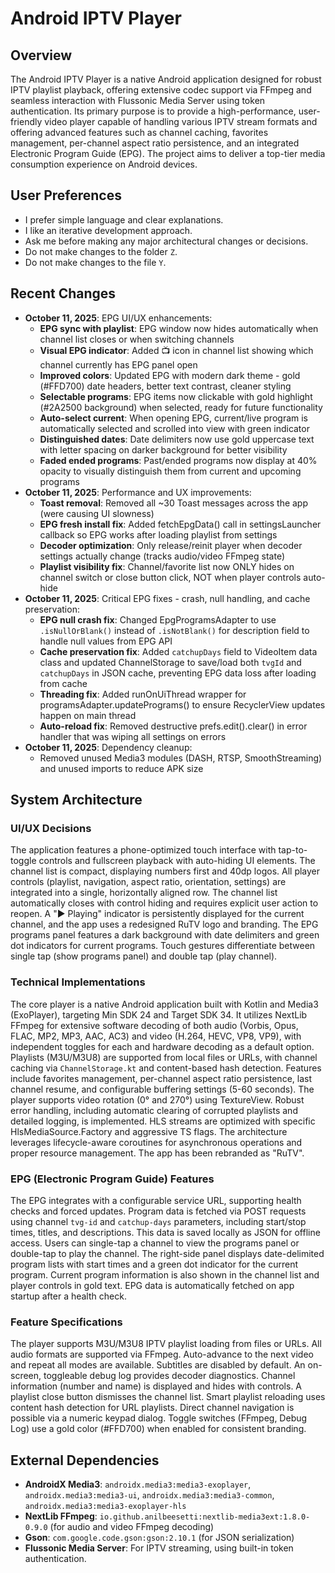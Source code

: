# Android IPTV Player

## Overview
The Android IPTV Player is a native Android application designed for robust IPTV playlist playback, offering extensive codec support via FFmpeg and seamless interaction with Flussonic Media Server using token authentication. Its primary purpose is to provide a high-performance, user-friendly video player capable of handling various IPTV stream formats and offering advanced features such as channel caching, favorites management, per-channel aspect ratio persistence, and an integrated Electronic Program Guide (EPG). The project aims to deliver a top-tier media consumption experience on Android devices.

## User Preferences
- I prefer simple language and clear explanations.
- I like an iterative development approach.
- Ask me before making any major architectural changes or decisions.
- Do not make changes to the folder `Z`.
- Do not make changes to the file `Y`.

## Recent Changes
- **October 11, 2025**: EPG UI/UX enhancements:
  - **EPG sync with playlist**: EPG window now hides automatically when channel list closes or when switching channels
  - **Visual EPG indicator**: Added 📺 icon in channel list showing which channel currently has EPG panel open
  - **Improved colors**: Updated EPG with modern dark theme - gold (#FFD700) date headers, better text contrast, cleaner styling
  - **Selectable programs**: EPG items now clickable with gold highlight (#2A2500 background) when selected, ready for future functionality
  - **Auto-select current**: When opening EPG, current/live program is automatically selected and scrolled into view with green indicator
  - **Distinguished dates**: Date delimiters now use gold uppercase text with letter spacing on darker background for better visibility
  - **Faded ended programs**: Past/ended programs now display at 40% opacity to visually distinguish them from current and upcoming programs
- **October 11, 2025**: Performance and UX improvements:
  - **Toast removal**: Removed all ~30 Toast messages across the app (were causing UI slowness)
  - **EPG fresh install fix**: Added fetchEpgData() call in settingsLauncher callback so EPG works after loading playlist from settings
  - **Decoder optimization**: Only release/reinit player when decoder settings actually change (tracks audio/video FFmpeg state)
  - **Playlist visibility fix**: Channel/favorite list now ONLY hides on channel switch or close button click, NOT when player controls auto-hide
- **October 11, 2025**: Critical EPG fixes - crash, null handling, and cache preservation:
  - **EPG null crash fix**: Changed EpgProgramsAdapter to use `.isNullOrBlank()` instead of `.isNotBlank()` for description field to handle null values from EPG API
  - **Cache preservation fix**: Added `catchupDays` field to VideoItem data class and updated ChannelStorage to save/load both `tvgId` and `catchupDays` in JSON cache, preventing EPG data loss after loading from cache
  - **Threading fix**: Added runOnUiThread wrapper for programsAdapter.updatePrograms() to ensure RecyclerView updates happen on main thread
  - **Auto-reload fix**: Removed destructive prefs.edit().clear() in error handler that was wiping all settings on errors
- **October 11, 2025**: Dependency cleanup:
  - Removed unused Media3 modules (DASH, RTSP, SmoothStreaming) and unused imports to reduce APK size

## System Architecture

### UI/UX Decisions
The application features a phone-optimized touch interface with tap-to-toggle controls and fullscreen playback with auto-hiding UI elements. The channel list is compact, displaying numbers first and 40dp logos. All player controls (playlist, navigation, aspect ratio, orientation, settings) are integrated into a single, horizontally aligned row. The channel list automatically closes with control hiding and requires explicit user action to reopen. A "▶ Playing" indicator is persistently displayed for the current channel, and the app uses a redesigned RuTV logo and branding. The EPG programs panel features a dark background with date delimiters and green dot indicators for current programs. Touch gestures differentiate between single tap (show programs panel) and double tap (play channel).

### Technical Implementations
The core player is a native Android application built with Kotlin and Media3 (ExoPlayer), targeting Min SDK 24 and Target SDK 34. It utilizes NextLib FFmpeg for extensive software decoding of both audio (Vorbis, Opus, FLAC, MP2, MP3, AAC, AC3) and video (H.264, HEVC, VP8, VP9), with independent toggles for each and hardware decoding as a default option. Playlists (M3U/M3U8) are supported from local files or URLs, with channel caching via `ChannelStorage.kt` and content-based hash detection. Features include favorites management, per-channel aspect ratio persistence, last channel resume, and configurable buffering settings (5-60 seconds). The player supports video rotation (0° and 270°) using TextureView. Robust error handling, including automatic clearing of corrupted playlists and detailed logging, is implemented. HLS streams are optimized with specific HlsMediaSource.Factory and aggressive TS flags. The architecture leverages lifecycle-aware coroutines for asynchronous operations and proper resource management. The app has been rebranded as "RuTV".

### EPG (Electronic Program Guide) Features
The EPG integrates with a configurable service URL, supporting health checks and forced updates. Program data is fetched via POST requests using channel `tvg-id` and `catchup-days` parameters, including start/stop times, titles, and descriptions. This data is saved locally as JSON for offline access. Users can single-tap a channel to view the programs panel or double-tap to play the channel. The right-side panel displays date-delimited program lists with start times and a green dot indicator for the current program. Current program information is also shown in the channel list and player controls in gold text. EPG data is automatically fetched on app startup after a health check.

### Feature Specifications
The player supports M3U/M3U8 IPTV playlist loading from files or URLs. All audio formats are supported via FFmpeg. Auto-advance to the next video and repeat all modes are available. Subtitles are disabled by default. An on-screen, toggleable debug log provides decoder diagnostics. Channel information (number and name) is displayed and hides with controls. A playlist close button dismisses the channel list. Smart playlist reloading uses content hash detection for URL playlists. Direct channel navigation is possible via a numeric keypad dialog. Toggle switches (FFmpeg, Debug Log) use a gold color (#FFD700) when enabled for consistent branding.

## External Dependencies
- **AndroidX Media3**: `androidx.media3:media3-exoplayer`, `androidx.media3:media3-ui`, `androidx.media3:media3-common`, `androidx.media3:media3-exoplayer-hls`
- **NextLib FFmpeg**: `io.github.anilbeesetti:nextlib-media3ext:1.8.0-0.9.0` (for audio and video FFmpeg decoding)
- **Gson**: `com.google.code.gson:gson:2.10.1` (for JSON serialization)
- **Flussonic Media Server**: For IPTV streaming, using built-in token authentication.